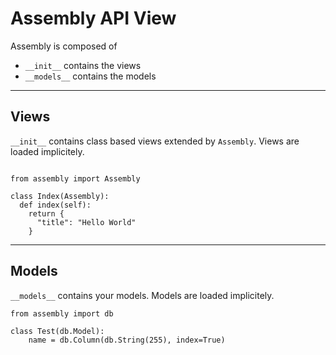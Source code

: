
# Assembly API View

Assembly is composed of 
- `__init__` contains the views
- `__models__` contains the models

---

## Views

`__init__` contains class based views extended by `Assembly`. Views are loaded implicitely. 

```

from assembly import Assembly

class Index(Assembly):
  def index(self):
    return {
      "title": "Hello World"
    }

```

---

## Models

`__models__` contains your models. Models are loaded implicitely.

```
from assembly import db

class Test(db.Model):
    name = db.Column(db.String(255), index=True)

```




